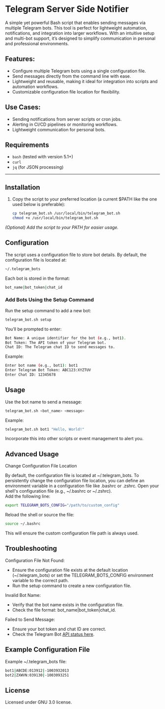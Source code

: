 # Telegram Server Side Notifier

A simple yet powerful Bash script that enables sending messages via multiple Telegram bots. This tool is perfect for lightweight automation, notifications, and integration into larger workflows. With an intuitive setup and multi-bot support, it’s designed to simplify communication in personal and professional environments.

## Features:

- Configure multiple Telegram bots using a single configuration file.
- Send messages directly from the command line with ease.
- Lightweight and reusable, making it ideal for integration into scripts and automation workflows.
- Customizable configuration file location for flexibility.

## Use Cases:

- Sending notifications from server scripts or cron jobs.
- Alerting in CI/CD pipelines or monitoring workflows.
- Lightweight communication for personal bots.

## Requirements

- `bash` (tested with version 5.1+)
- `curl`
- `jq` (for JSON processing)

---

## Installation

1. Copy the script to your preferred location (a current $PATH like the one used below is preferable):
   ```bash
   cp telegram_bot.sh /usr/local/bin/telegram_bot.sh
   chmod +x /usr/local/bin/telegram_bot.sh

*(Optional) Add the script to your PATH for easier usage.*

## Configuration

The script uses a configuration file to store bot details. By default, the configuration file is located at:
   ```bash
   ~/.telegram_bots
   ```
Each bot is stored in the format:
   ```bash
   bot_name|bot_token|chat_id
   ```
### Add Bots Using the Setup Command

Run the setup command to add a new bot:
   ```bash
   telegram_bot.sh setup
   ```

You’ll be prompted to enter:
   ```bash
   Bot Name: A unique identifier for the bot (e.g., bot1).
   Bot Token: The API token of your Telegram bot.
   Chat ID: The Telegram chat ID to send messages to.
   ```

Example:
   ```bash
   Enter bot name (e.g., bot1): bot1
   Enter Telegram Bot Token: ABC123:XYZTUV
   Enter Chat ID: 12345678
   ```

## Usage

Use the bot name to send a message:
   ```bash
   telegram_bot.sh <bot_name> <message>
   ```

Example:
   ```bash
   telegram_bot.sh bot1 "Hello, World!"
   ```

Incorporate this into other scripts or event management to alert you.

## Advanced Usage
Change Configuration File Location

By default, the configuration file is located at ~/.telegram_bots. To persistently change the configuration file location, you can define an environment variable in a configuration file like .bashrc or .zshrc.
Open your shell's configuration file (e.g., ~/.bashrc or ~/.zshrc).  
Add the following line:
   ```bash
   export TELEGRAM_BOTS_CONFIG="/path/to/custom_config"
   ```

Reload the shell or source the file:
   ```bash
   source ~/.bashrc
   ```

This will ensure the custom configuration file path is always used.

## Troubleshooting

Configuration File Not Found:
- Ensure the configuration file exists at the default location (~/.telegram_bots) or set the TELEGRAM_BOTS_CONFIG environment variable to the correct path.
- Run the setup command to create a new configuration file.

Invalid Bot Name:
- Verify that the bot name exists in the configuration file.
- Check the file format: bot_name|bot_token|chat_id.

Failed to Send Message:
- Ensure your bot token and chat ID are correct.
- Check the Telegram Bot [API status here](https://downforeveryoneorjustme.com/api.telegram.org).

## Example Configuration File

Example ~/.telegram_bots file:
   ```bash
   bot1|ABCDE:013912|-1003932013
   bot2|ZXWVN:039130|-1003093251
   ```

## License
Licensed under GNU 3.0 license.
